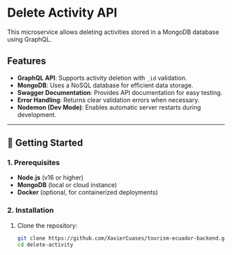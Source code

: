 # Delete Activity API

This microservice allows deleting activities stored in a MongoDB database using GraphQL.

## Features
- **GraphQL API**: Supports activity deletion with `_id` validation.
- **MongoDB**: Uses a NoSQL database for efficient data storage.
- **Swagger Documentation**: Provides API documentation for easy testing.
- **Error Handling**: Returns clear validation errors when necessary.
- **Nodemon (Dev Mode)**: Enables automatic server restarts during development.

---

## 🚀 Getting Started

### **1. Prerequisites**
- **Node.js** (v16 or higher)
- **MongoDB** (local or cloud instance)
- **Docker** (optional, for containerized deployments)

### **2. Installation**
1. Clone the repository:
   ```bash
   git clone https://github.com/XavierCuases/tourism-ecuador-backend.git
   cd delete-activity
